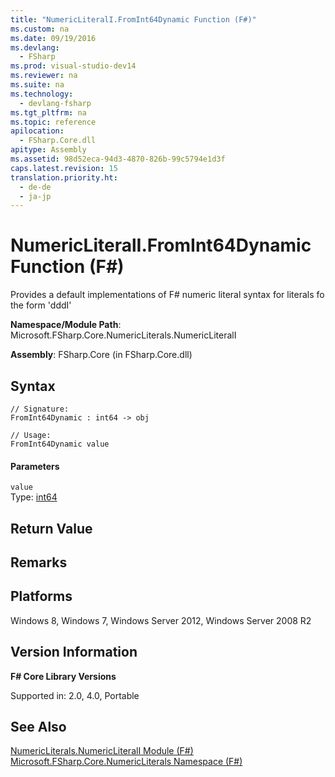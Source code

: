 ```yaml
---
title: "NumericLiteralI.FromInt64Dynamic Function (F#)"
ms.custom: na
ms.date: 09/19/2016
ms.devlang: 
  - FSharp
ms.prod: visual-studio-dev14
ms.reviewer: na
ms.suite: na
ms.technology: 
  - devlang-fsharp
ms.tgt_pltfrm: na
ms.topic: reference
apilocation: 
  - FSharp.Core.dll
apitype: Assembly
ms.assetid: 98d52eca-94d3-4870-826b-99c5794e1d3f
caps.latest.revision: 15
translation.priority.ht: 
  - de-de
  - ja-jp
---
```

# NumericLiteralI.FromInt64Dynamic Function (F#)
Provides a default implementations of F# numeric literal syntax for literals fo the form 'dddI'  
  
 **Namespace/Module Path**: Microsoft.FSharp.Core.NumericLiterals.NumericLiteralI  
  
 **Assembly**: FSharp.Core (in FSharp.Core.dll)  
  
## Syntax  
  
```  
// Signature:  
FromInt64Dynamic : int64 -> obj  
  
// Usage:  
FromInt64Dynamic value  
```  
  
#### Parameters  
 `value`  
 Type: [int64](../vs140/Core.int64-Type-Abbreviation--F#-.md)  
  
## Return Value  
  
## Remarks  
  
## Platforms  
 Windows 8, Windows 7, Windows Server 2012, Windows Server 2008 R2  
  
## Version Information  
 **F# Core Library Versions**  
  
 Supported in: 2.0, 4.0, Portable  
  
## See Also  
 [NumericLiterals.NumericLiteralI Module (F#)](../vs140/NumericLiterals.NumericLiteralI-Module--F#-.md)   
 [Microsoft.FSharp.Core.NumericLiterals Namespace (F#)](../vs140/Core.NumericLiterals-Module--F#-.md)